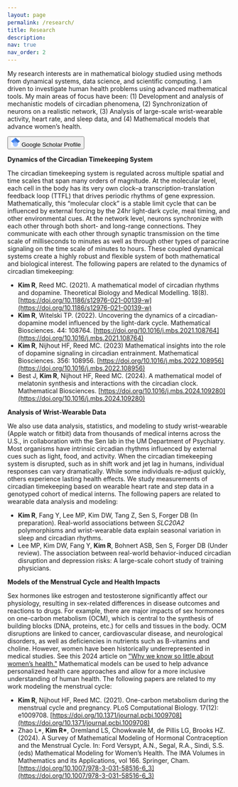 ```yaml
---
layout: page
permalink: /research/
title: Research
description: 
nav: true
nav_order: 2
---
```


My research interests are in mathematical biology studied using methods from dynamical systems, data science, and scientific computing. I am driven to investigate human health problems using advanced mathematical tools. My main areas of focus have been: (1) Development and analysis of mechanistic models of circadian phenomena, (2) Synchronization of neurons on a realistic network, (3) Analysis of large-scale wrist-wearable activity, heart rate, and sleep data, and (4) Mathematical models that advance women’s health. 

<a href="https://scholar.google.com/citations?user=M3-eR7sAAAAJ&hl=en">
<button class="button-13" role="button"><img src="../assets/img/googlescholar.png" alt="Google scholar icon" width="20"/>
 Google Scholar Profile
</button>
</a>

**Dynamics of the Circadian Timekeeping System**

The circadian timekeeping system is regulated across multiple spatial and time scales that span many orders of magnitude. At the molecular level, each cell in the body has its very own clock–a transcription-translation feedback loop (TTFL) that drives periodic rhythms of gene expression. Mathematically, this “molecular clock” is a stable limit cycle that can be influenced by external forcing by the 24hr light-dark cycle, meal timing, and other environmental cues. At the network level, neurons synchronize with each other through both short- and long-range connections. They communicate with each other through synaptic transmission on the time scale of milliseconds to minutes as well as through other types of paracrine signaling on the time scale of minutes to hours. These coupled dynamical systems create a highly robust and flexible system of both mathematical and biological interest. The following papers are related to the dynamics of circadian timekeeping:

* **Kim R**, Reed MC. (2021). A mathematical model of circadian rhythms and dopamine. Theoretical Biology and Medical Modelling. 18(8). [https://doi.org/10.1186/s12976-021-00139-w](https://doi.org/10.1186/s12976-021-00139-w)
* **Kim R**, Witelski TP. (2022). Uncovering the dynamics of a circadian-dopamine model influenced by the light-dark cycle. Mathematical Biosciences. 44: 108764. [https://doi.org/10.1016/j.mbs.2021.108764](https://doi.org/10.1016/j.mbs.2021.108764)
* **Kim R**, Nijhout HF, Reed MC. (2023) Mathematical insights into the role of dopamine signaling in circadian entrainment. Mathematical Biosciences. 356: 108956. [https://doi.org/10.1016/j.mbs.2022.108956](https://doi.org/10.1016/j.mbs.2022.108956)
* Best J, **Kim R**, Nijhout HF, Reed MC. (2024). A mathematical model of melatonin synthesis and interactions with the circadian clock. Mathematical Biosciences. [https://doi.org/10.1016/j.mbs.2024.109280](https://doi.org/10.1016/j.mbs.2024.109280)

**Analysis of Wrist-Wearable Data**

We also use data analysis, statistics, and modeling to study wrist-wearable (Apple watch or fitbit) data from thousands of medical interns across the U.S., in collaboration with the Sen lab in the UM Department of Psychiatry. Most organisms have intrinsic circadian rhythms influenced by external cues such as light, food, and activity. When the circadian timekeeping system is disrupted, such as in shift work and jet lag in humans, individual responses can vary dramatically. While some individuals re-adjust quickly, others experience lasting health effects. We study measurements of circadian timekeeping based on wearable heart rate and step data in a genotyped cohort of medical interns. The following papers are related to wearable data analysis and modeling:

* **Kim R**, Fang Y, Lee MP, Kim DW, Tang Z, Sen S, Forger DB (In preparation). Real-world associations between _SLC20A2_ polymorphisms and wrist-wearable data explain seasonal variation in sleep and circadian rhythms.
* Lee MP, Kim DW, Fang Y, **Kim R**, Bohnert ASB, Sen S, Forger DB (Under review). The association between real-world behavior-induced circadian disruption and depression risks: A large-scale cohort study of training physicians.

**Models of the Menstrual Cycle and Health Impacts**

Sex hormones like estrogen and testosterone significantly affect our physiology, resulting in sex-related differences in disease outcomes and reactions to drugs. For example, there are major impacts of sex hormones on one-carbon metabolism (OCM), which is central to the synthesis of building blocks (DNA, proteins, etc.) for cells and tissues in the body. OCM disruptions are linked to cancer, cardiovascular disease, and neurological disorders, as well as deficiencies in nutrients such as B-vitamins and choline. However, women have been historically underrepresented in medical studies.
See this 2024 article on ["Why we know so little about women’s health."](https://www.aamc.org/news/why-we-know-so-little-about-women-s-health) Mathematical models can be used to help advance personalized health care approaches and allow for a more inclusive understanding of human health. The following papers are related to my work modeling the menstrual cycle:

* **Kim R**, Nijhout HF, Reed MC. (2021). One-carbon metabolism during the menstrual cycle and pregnancy. PLoS Computational Biology. 17(12): e1009708. [https://doi.org/10.1371/journal.pcbi.1009708](https://doi.org/10.1371/journal.pcbi.1009708)
* Zhao L\*, **Kim R\***, Oremland LS, Chowkwale M, de Pillis LG, Brooks HZ. (2024). A Survey of
Mathematical Modeling of Hormonal Contraception and the Menstrual Cycle. In: Ford Versypt, A.N., Segal, R.A., Sindi, S.S. (eds) Mathematical Modeling for Women’s Health. The IMA Volumes in Mathematics and its Applications, vol 166. Springer, Cham. [https://doi.org/10.1007/978-3-031-58516-6_3](https://doi.org/10.1007/978-3-031-58516-6_3)

